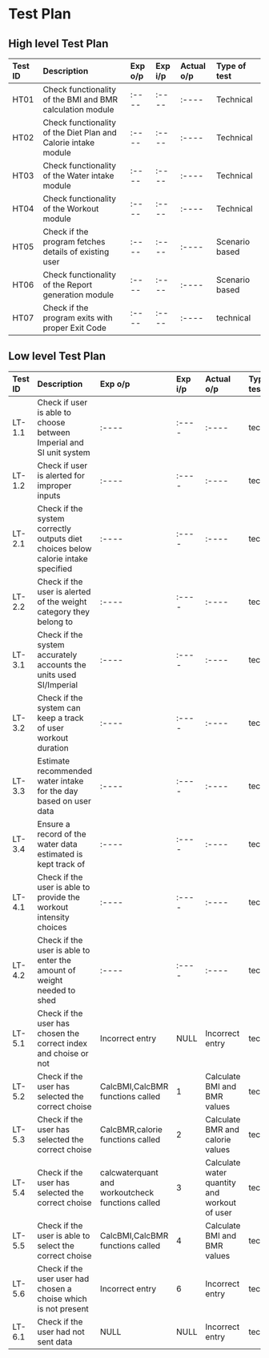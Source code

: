 # Test Plan

## High level Test Plan
| Test ID | Description | Exp o/p | Exp i/p | Actual o/p | Type of test |
| :---- | :---- | :---- | :---- | :---- | :---- |
| HT01 | Check functionality of the BMI and BMR calculation module | :---- | :---- | :---- | Technical |
| HT02 | Check functionality of the Diet Plan and Calorie intake module | :---- | :---- | :---- | Technical |
| HT03 | Check functionality of the Water intake module | :---- | :---- | :---- | Technical |
| HT04 | Check functionality of the Workout module | :---- | :---- | :---- | Technical |
| HT05 | Check if the program fetches details of existing user | :---- | :---- | :---- | Scenario based |
| HT06 | Check functionality of the Report generation module | :---- | :---- | :---- | Scenario based |
| HT07 | Check if the program exits with proper Exit Code | :---- | :---- | :---- | technical |

## Low level Test Plan
| Test ID | Description | Exp o/p | Exp i/p | Actual o/p | Type of test |
| :---- | :---- | :---- | :---- | :---- | :---- |
| LT-1.1 | Check if user is able to choose between Imperial and SI unit system | :---- | :---- | :---- | technical |
| LT-1.2 | Check if user is alerted for improper inputs | :---- | :---- | :---- | technical |
| LT-2.1 | Check if the system correctly outputs diet choices below calorie intake specified | :---- | :---- | :---- | technical |
| LT-2.2 | Check if the user is alerted of the weight category they belong to | :---- | :---- | :---- | technical |
| LT-3.1 | Check if the system accurately accounts the units used SI/Imperial | :---- | :---- | :---- | technical |
| LT-3.2 | Check if the system can keep a track of user workout duration | :---- | :---- | :---- | technical |
| LT-3.3 | Estimate recommended water intake for the day based on user data | :---- | :---- | :---- | technical |
| LT-3.4 | Ensure a record of the water data estimated is kept track of | :---- | :---- | :---- | technical |
| LT-4.1 | Check if the user is able to provide the workout intensity choices | :---- | :---- | :---- | technical |
| LT-4.2 | Check if the user is able to enter the amount of weight needed to shed | :---- | :---- | :---- | technical |
| LT-5.1 | Check if the user has chosen the correct index and choise or not | Incorrect entry | NULL | Incorrect entry | technical |
| LT-5.2 | Check if the user has selected the correct choise | CalcBMI,CalcBMR functions called | 1 | Calculate BMI and BMR values | technical |
| LT-5.3 | Check if the user has selected the correct choise | CalcBMR,calorie functions called | 2 | Calculate BMR and calorie values | technical |
| LT-5.4 | Check if the user has selected the correct choise | calcwaterquant and workoutcheck functions called | 3 | Calculate water quantity and workout of user | technical |
| LT-5.5 | Check if the user is able to select the correct choise | CalcBMI,CalcBMR functions called | 4 | Calculate BMI and BMR values | technical |
| LT-5.6 | Check if the user user had chosen a choise which is not present | Incorrect entry | 6 | Incorrect entry | technical |
| LT-6.1 | Check if the user had not sent data | NULL | NULL | Incorrect entry | technical |




